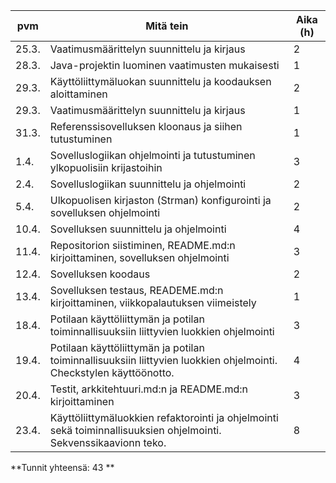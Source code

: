 | pvm | Mitä tein | Aika (h)|
------|------------|---------|
| 25.3.| Vaatimusmäärittelyn suunnittelu ja kirjaus | 2 |
| 28.3.| Java-projektin luominen vaatimusten mukaisesti | 1 |
| 29.3.| Käyttöliittymäluokan suunnittelu ja koodauksen aloittaminen | 2 |
| 29.3.| Vaatimusmäärittelyn suunnittelu ja kirjaus | 1 |
| 31.3.| Referenssisovelluksen kloonaus ja siihen tutustuminen | 1 |
| 1.4.| Sovelluslogiikan ohjelmointi ja tutustuminen ylkopuolisiin krijastoihin |3|
| 2.4.| Sovelluslogiikan suunnittelu ja ohjelmointi |2|
| 5.4.| Ulkopuolisen kirjaston (Strman) konfigurointi ja sovelluksen ohjelmointi |2|
| 10.4.| Sovelluksen suunnittelu ja ohjelmointi |4|
| 11.4.| Repositorion siistiminen, README.md:n kirjoittaminen, sovelluksen ohjelmointi |3|
| 12.4.| Sovelluksen koodaus |2|
| 13.4.| Sovelluksen testaus, READEME.md:n kirjoittaminen, viikkopalautuksen viimeistely |1|
| 18.4.| Potilaan käyttöliittymän ja potilan toiminnallisuuksiin liittyvien luokkien ohjelmointi |3|
| 19.4.| Potilaan käyttöliittymän ja potilan toiminnallisuuksiin liittyvien luokkien ohjelmointi. Checkstylen käyttöönotto. |4|
| 20.4.| Testit, arkkitehtuuri.md:n ja README.md:n kirjoittaminen |3|
| 23.4.| Käyttöliittymäluokkien refaktorointi ja ohjelmointi sekä toiminnallisuuksien ohjelmointi. Sekvenssikaavionn teko. |8|

**Tunnit yhteensä: 43 **
